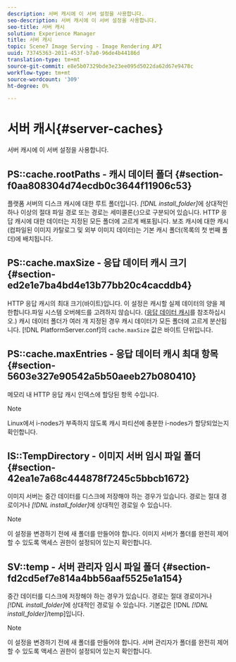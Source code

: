 ```yaml
---
description: 서버 캐시에 이 서버 설정을 사용합니다.
seo-description: 서버 캐시에 이 서버 설정을 사용합니다.
seo-title: 서버 캐시
solution: Experience Manager
title: 서버 캐시
topic: Scene7 Image Serving - Image Rendering API
uuid: 73745363-2011-453f-b7a0-96de4b44186d
translation-type: tm+mt
source-git-commit: e8e5b07329bde3e23ee095d5022da62d67e9478c
workflow-type: tm+mt
source-wordcount: '309'
ht-degree: 0%

---
```



# 서버 캐시{#server-caches}

서버 캐시에 이 서버 설정을 사용합니다.

## PS::cache.rootPaths - 캐시 데이터 폴더 {#section-f0aa808304d74ecdb0c3644f11906c53}

플랫폼 서버의 디스크 캐시에 대한 루트 폴더입니다. *[!DNL install_folder]*&#x200B;에 상대적인 하나 이상의 절대 파일 경로 또는 경로는 세미콜론(;)으로 구분되어 있습니다. HTTP 응답 캐시에 대한 데이터는 지정된 모든 폴더에 고르게 배포됩니다. 보조 캐시에 대한 캐시(컴파일된 이미지 카탈로그 및 외부 이미지 데이터)는 기본 캐시 폴더(목록의 첫 번째 폴더)에 배치됩니다.

## PS::cache.maxSize - 응답 데이터 캐시 크기 {#section-ed2e1e7ba4bd4e13b77bb20c4cacddb4}

HTTP 응답 캐시의 최대 크기(바이트)입니다. 이 설정은 캐시할 실제 데이터의 양을 제한합니다.파일 시스템 오버헤드를 고려하지 않습니다. ([응답 데이터 캐시](../../../../is-api/image-serving-api-ref/c-configuration-and-administration/c-data-caches/c-response-data-cache.md#concept-81ea996c242441f2a69f7e9d9b3a29ca)를 참조하십시오.) 캐시 데이터 폴더가 여러 개 지정된 경우 캐시 데이터가 모든 폴더에 고르게 분산됩니다. [!DNL PlatformServer.conf]의 `cache.maxSize` 값은 바이트 단위입니다.

## PS::cache.maxEntries - 응답 데이터 캐시 최대 항목 {#section-5603e327e90542a5b50aeeb27b080410}

메모리 내 HTTP 응답 캐시 인덱스에 할당된 항목 수입니다.

>[!NOTE]
>
>Linux에서 i-nodes가 부족하지 않도록 캐시 파티션에 충분한 i-nodes가 할당되었는지 확인합니다.

## IS::TempDirectory - 이미지 서버 임시 파일 폴더 {#section-42ea1e7a68c444878f7245c5bbcb1672}

이미지 서버는 중간 데이터를 디스크에 저장해야 하는 경우가 있습니다. 경로는 절대 경로이거나 *[!DNL install_folder]*&#x200B;에 상대적인 경로일 수 있습니다.

>[!NOTE]
>
>이 설정을 변경하기 전에 새 폴더를 만들어야 합니다. 이미지 서버가 폴더를 완전히 제어할 수 있도록 액세스 권한이 설정되어 있는지 확인합니다.

## SV::temp - 서버 관리자 임시 파일 폴더 {#section-fd2cd5ef7e814a4bb56aaf5525e1a154}

중간 데이터를 디스크에 저장해야 하는 경우가 있습니다. 경로는 절대 경로이거나 *[!DNL install_folder]*&#x200B;에 상대적인 경로일 수 있습니다. 기본값은 [!DNL *[!DNL install_folder]*/temp]입니다.

>[!NOTE]
>
>이 설정을 변경하기 전에 새 폴더를 만들어야 합니다. 서버 관리자가 폴더를 완전히 제어할 수 있도록 액세스 권한이 설정되어 있는지 확인합니다.

